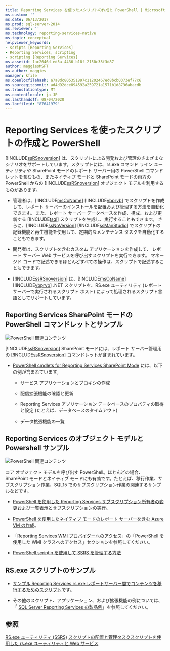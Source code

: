 ```yaml
---
title: Reporting Services を使ったスクリプトの作成と PowerShell | Microsoft Docs
ms.custom: ''
ms.date: 06/13/2017
ms.prod: sql-server-2014
ms.reviewer: ''
ms.technology: reporting-services-native
ms.topic: conceptual
helpviewer_keywords:
- scripts [Reporting Services]
- Reporting Services, scripting
- scripting [Reporting Services]
ms.assetid: 1ac2646d-ed5a-4436-b18f-2150c33f3d87
author: maggiesMSFT
ms.author: maggies
manager: kfile
ms.openlocfilehash: a7a8dc805351897c11202467ed8bcb0373ef77c6
ms.sourcegitcommit: ad4d92dce894592a259721a1571b1d8736abacdb
ms.translationtype: MT
ms.contentlocale: ja-JP
ms.lasthandoff: 08/04/2020
ms.locfileid: "87641979"
---
```

# <a name="scripting-and-powershell-with-reporting-services"></a>Reporting Services を使ったスクリプトの作成と PowerShell
  [!INCLUDE[ssRSnoversion](../../../includes/ssrsnoversion-md.md)] は、スクリプトによる開発および管理のさまざまなシナリオをサポートしています。スクリプトには、rs.exe コマンド ライン ユーティリティや SharePoint モードのレポート サーバー用の PowerShell コマンドレットを含むもの、またネイティブ モードと SharePoint モードの両方の PowerShell からの [!INCLUDE[ssRSnoversion](../../../includes/ssrsnoversion-md.md)] オブジェクト モデルを利用するものがあります。

-   管理者は、[!INCLUDE[msCoName](../../../includes/msconame-md.md)] [!INCLUDE[vbprvb](../../../includes/vbprvb-md.md)] でスクリプトを作成して、レポート サーバーのインストールを配置および管理する方法を自動化できます。 また、レポート サーバー データベースを作成、構成、および更新する [!INCLUDE[tsql](../../includes/tsql-md.md)] スクリプトを生成し、実行することもできます。 さらに、[!INCLUDE[ssNoVersion](../../includes/ssnoversion-md.md)] [!INCLUDE[ssManStudio](../../includes/ssmanstudio-md.md)] でスクリプトの記録機能と再生機能を使用して、定期的なメンテナンス タスクを自動化することもできます。

-   開発者は、スクリプトを含むカスタム アプリケーションを作成して、 レポート サーバー Web サービスを呼び出すスクリプトを実行できます。 マネージド コードで記述できるほとんどすべての操作は、スクリプトで記述することもできます。

-   [!INCLUDE[ssRSnoversion](../../../includes/ssrsnoversion-md.md)] は、[!INCLUDE[msCoName](../../../includes/msconame-md.md)] [!INCLUDE[vbprvb](../../../includes/vbprvb-md.md)] .NET スクリプトを、RS.exe ユーティリティ (レポート サーバーで実行されるスクリプト ホスト) によって処理されるスクリプト言語としてサポートしています。

## <a name="reporting-services-sharepoint-mode-powershell-cmdlets-and-samples"></a>Reporting Services SharePoint モードの PowerShell コマンドレットとサンプル
 ![PowerShell 関連コンテンツ](../media/rs-powershellicon.jpg "PowerShell 関連コンテンツ")

 [!INCLUDE[ssRSnoversion](../../../includes/ssrsnoversion-md.md)] SharePoint モードには、レポート サーバー管理用の [!INCLUDE[ssRSnoversion](../../../includes/ssrsnoversion-md.md)] コマンドレットが含まれています。

-   [PowerShell cmdlets for Reporting Services SharePoint Mode](../powershell-cmdlets-for-reporting-services-sharepoint-mode.md) には、以下の例が含まれています。

    -   サービス アプリケーションとプロキシの作成

    -   配信拡張機能の確認と更新

    -   Reporting Services アプリケーション データベースのプロパティの取得と設定 (たとえば、データベースのタイムアウト)

    -   データ拡張機能の一覧

## <a name="reporting-services-object-model-and-powershell-samples"></a>Reporting Services のオブジェクト モデルと Powershell サンプル
 ![PowerShell 関連コンテンツ](../media/rs-powershellicon.jpg "PowerShell 関連コンテンツ")

 コア オブジェクト モデルを呼び出す PowerShell。ほとんどの場合、SharePoint モードとネイティブ モードにも有効です。たとえば、移行作業、サブスクリプション作業、SQL15 でのサブスクリプション作業の関連するサンプルなどです。

-   [PowerShell を使用した Reporting Services サブスクリプション所有者の変更および一覧表示とサブスクリプションの実行](../subscriptions/manage-subscription-owners-and-run-subscription-powershell.md)。

-   [PowerShell を使用したネイティブ モードのレポート サーバーを含む Azure VM の作成](https://msdn.microsoft.com/library/azure/dn449661.aspx)。

-   「[Reporting Services WMI プロバイダーへのアクセス](access-the-reporting-services-wmi-provider.md)」の「PowerShell を使用した WMI クラスへのアクセス」セクションを参照してください。

-   [PowerShell.scriptin を使用して SSRS を管理する方法](https://www.sqlshack.com/how-to-administer-sql-server-reporting-services-ssrs-subscriptions-using-powershell/)

## <a name="rsexe-scripting-samples"></a>RS.exe スクリプトのサンプル

-   [サンプル Reporting Services rs.exe レポートサーバー間でコンテンツを移行するためのスクリプト](sample-reporting-services-rs-exe-script-to-copy-content-between-report-servers.md)です。

-   その他のスクリプト、アプリケーション、および拡張機能の例については、「 [SQL Server Reporting Services の製品例](https://go.microsoft.com/fwlink/?LinkId=177889)」を参照してください。

## <a name="see-also"></a>参照
 [RS.exe ユーティリティ &#40;SSRS&#41;](rs-exe-utility-ssrs.md) [スクリプトの配置と管理タスク](script-deployment-and-administrative-tasks.md)[スクリプトを使用した rs.exe ユーティリティと Web サービス](script-with-the-rs-exe-utility-and-the-web-service.md)


